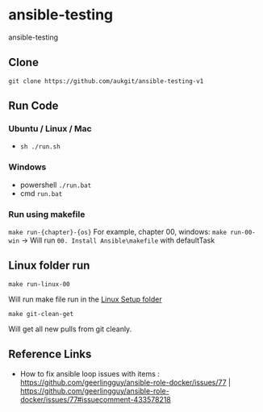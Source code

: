 # ansible-testing

ansible-testing

## Clone

`git clone https://github.com/aukgit/ansible-testing-v1`

## Run Code

### Ubuntu / Linux / Mac

- `sh ./run.sh`

### Windows

- powershell `./run.bat`
- cmd `run.bat`

### Run using makefile

`make run-{chapter}-{os}`
For example, chapter 00, windows:
`make run-00-win` -> Will run `00. Install Ansible\makefile` with defaultTask

## Linux folder run

`make run-linux-00`

Will run make file run in the [Linux Setup folder](/linux-setups)

`make git-clean-get`

Will get all new pulls from git cleanly.

## Reference Links

- How to fix ansible loop issues with items : <https://github.com/geerlingguy/ansible-role-docker/issues/77> | <https://github.com/geerlingguy/ansible-role-docker/issues/77#issuecomment-433578218>
